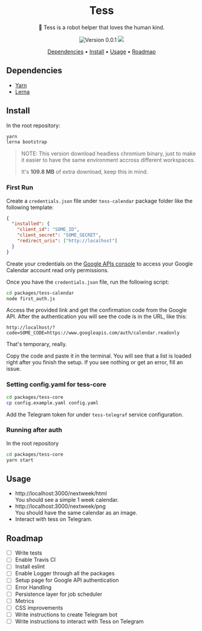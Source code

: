 <h1 align="center">Tess</h1>

<p align="center">
  🤖 Tess is a robot helper that loves the human kind.
</p>

<p align="center">
  <img src="https://img.shields.io/badge/version-0.0.1-blue.svg" alt="Version 0.0.1"> <a href="https://lerna.js.org" target="_blank" rel="nofollow noopener"><img src="https://img.shields.io/badge/maintained%20with-lerna-cc00ff.svg" /></a>
</p>

<p align="center">
  <a href="#dependencies">Dependencies</a> •
  <a href="#install">Install</a> •
  <a href="#usage">Usage</a> •
  <a href="#roadmap">Roadmap</a>
</p>

## Dependencies

- [Yarn](https://yarnpkg.com/pt-BR/)
- [Lerna](https://lerna.js.org/)

## Install

In the root repository:
``` sh
yarn
lerna bootstrap
```

> NOTE: This version download headless chromium binary, just to make it easier to have the same environment accross different workspaces.
>
> It's **109.8 MB** of extra download, keep this in mind.

### First Run

Create a `credentials.json` file under `tess-calendar` package folder like the following template:
``` json
{
  "installed": {
    "client_id": "SOME_ID",
    "client_secret": "SOME_SECRET",
    "redirect_uris": ["http://localhost"]
  }
}
```

Create your credentials on the [Google APIs console](https://console.developers.google.com/) to access your Google Calendar account read only permissions.

Once you have the `credentials.json` file, run the following script:
``` sh
cd packages/tess-calendar
node first_auth.js
```

Access the provided link and get the confirmation code from the Google API. After the authentication you will see the code is in the URL, like this:
```
http://localhost/?code=SOME_CODE=https://www.googleapis.com/auth/calendar.readonly
```

That's temporary, really.

Copy the code and paste it in the terminal. You will see that a list is loaded right after you finish the setup. If you see nothing or get an error, fill an issue.

### Setting config.yaml for tess-core
``` sh
cd packages/tess-core
cp config.example.yaml config.yaml
```

Add the Telegram token for under `tess-telegraf` service configuration.

### Running after auth

In the root repository
``` sh
cd packages/tess-core
yarn start
```

## Usage

- http://localhost:3000/nextweek/html  
You should see a simple 1 week calendar.
- http://localhost:3000/nextweek/png  
You should have the same calendar as an image.
- Interact with tess on Telegram.

## Roadmap

- [ ] Write tests
- [ ] Enable Travis CI
- [ ] Install eslint
- [ ] Enable Logger through all the packages
- [ ] Setup page for Google API authentication
- [ ] Error Handling
- [ ] Persistence layer for job scheduler
- [ ] Metrics
- [ ] CSS improvements
- [ ] Write instructions to create Telegram bot
- [ ] Write instructions to interact with Tess on Telegram
